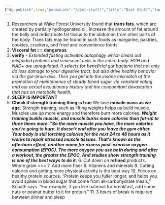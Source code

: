 ```yaml
---
{"dg-publish":true,"permalink":"/diet-stuff/","title":"Diet Stuff","tags":["health","lifestyle"],"created":"","updated":""}
---
```



1. Researchers at Wake Forest University found that **trans fats**, which are created by partially hydrogenated oil, increase the amount of fat around the belly and redistribute fat tissue to the abdomen from other parts of the body. Trans fats may be found in such foods as margarine, pastries, cookies, crackers, and fried and convenience foods.
2. **Visceral fat == dangerous**
3. **verify** - *Extended fasting activates autophagy which clears out misfolded proteins and senescent cells in the entire body. HGH and NAD+ are upregulated. It selects for beneficial gut bacteria that not only do less damage to your digestive tract, but also drive healthy behavior via the gut-brain axis. Then you get into the insane mismatch of the promotion of maintenance of steady blood sugar via constant eating and our actual evolutionary history and the concomitant devastation that has on metabolic health.*
4. **SLEEP IS IMPORTANT**
5. **Check if strength training thing is true** 
   We lose **muscle mass as we age**. Strength training, such as lifting weights helps us build muscle. Muscles use up more energy and therefore burn more calories. 
   ***Weight training builds muscle, and muscle burns more calories than fat-up to three times more. "So the more muscle you have, the more calories you're going to burn. It doesn't end after you leave the gym either. Your body is still torching calories for the next 24 to 48 hours as it works to repair stressed muscle tissues. That's known as the afterburn effect, another name for excess post-exercise oxygen consumption (EPOC). The more oxygen you use both during and after a workout, the greater the EPOC. And studies show strength training is one of the best ways to do it.***
   6. Cut down on **refined** products. Whole grain >>>
   7. Add more fiber
   8. Vitamins and minerals
   9. Cutting calories and getting more physical activity is the best way
   10. Focus on healthy protein sources. “Protein keeps you fuller longer, and helps you avoid spikes in blood sugar that come from all-carbohydrate meals,” Srinath says. “For example, if you like oatmeal for breakfast, add some nuts or peanut butter to it for protein.”
   11. 3 hours of break is required between dinner and sleep
